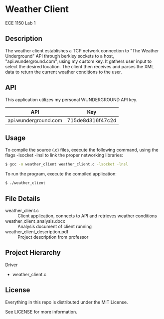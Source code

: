 # Weather Client

ECE 1150 Lab 1

## Description

The weather client establishes a TCP network connection to "The Weather Underground" API through berkley sockets to a host, "api.wunderground.com", using my custom key. It gathers user input to select the desired location. The client then receives and parses the XML data to return the current weather conditions to the user.

## API

This application utilizes my personal WUNDERGROUND API key.

| API                  | Key              |
| -------------------- | ---------------- |
| api.wunderground.com | 715de8d316f47c2d |

## Usage

To compile the source (.c) files, execute the following command, using the flags -lsocket -lnsl to link the proper networking libraries:

```bash
$ gcc -o weather_client weather_client.c -lsocket -lnsl
```

To run the program, execute the compiled application:

```bash
$ ./weather_client
```

## File Details

<dl>
  <dt>weather_client.c</dt>
  <dd>Client application, connects to API and retrieves weather conditions</dd>
  <dt>weather_client_analysis.docx</dt>
  <dd>Analysis document of client running</dd>
  <dt>weather_client_description.pdf</dt>
  <dd>Project description from professor</dd>
</dl>

## Project Hierarchy

Driver
  - weather_client.c

## License

Everything in this repo is distributed under the MIT License.

See LICENSE for more information.
